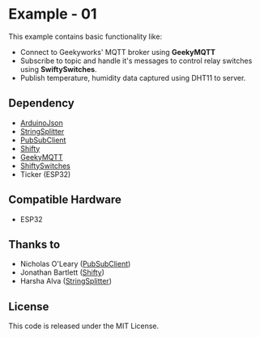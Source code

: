 # Example - 01

This example contains basic functionality like:
- Connect to Geekyworks' MQTT broker using **GeekyMQTT**
- Subscribe to topic and handle it's messages to control relay switches using **SwiftySwitches**.
- Publish temperature, humidity data captured using DHT11 to server.

## Dependency

- [ArduinoJson](https://arduinojson.org)
- [StringSplitter](https://github.com/aharshac/StringSplitter)
- [PubSubClient](https://github.com/knolleary/pubsubclient)
- [Shifty](https://github.com/johnnyb/Shifty)
- [GeekyMQTT](https://github.com/Ravi-Pansuriya/GeekyMQTT)
- [ShiftySwitches](https://github.com/Ravi-Pansuriya/ShiftySwitches)
- Ticker (ESP32)

## Compatible Hardware

- ESP32

## Thanks to

- Nicholas O'Leary ([PubSubClient](https://github.com/knolleary/pubsubclient))
- Jonathan Bartlett ([Shifty](https://github.com/johnnyb/Shifty))
- Harsha Alva ([StringSplitter](https://github.com/aharshac/StringSplitter))

## License

This code is released under the MIT License.
